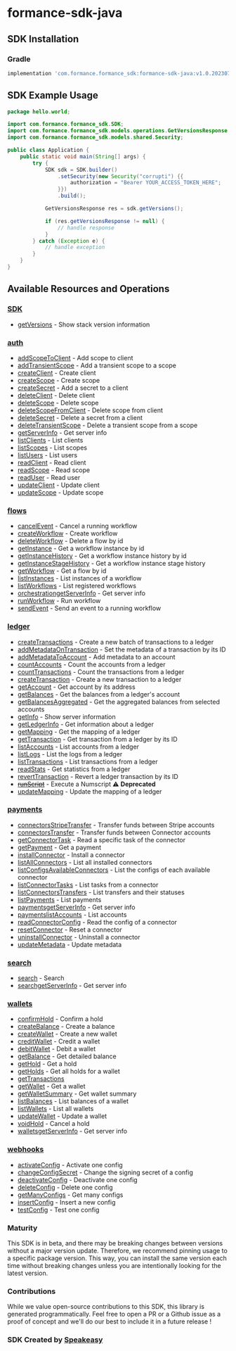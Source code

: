 # formance-sdk-java

<!-- Start SDK Installation -->
## SDK Installation

### Gradle

```groovy
implementation 'com.formance.formance_sdk:formance-sdk-java:v1.0.20230725'
```
<!-- End SDK Installation -->

## SDK Example Usage
<!-- Start SDK Example Usage -->
```java
package hello.world;

import com.formance.formance_sdk.SDK;
import com.formance.formance_sdk.models.operations.GetVersionsResponse;
import com.formance.formance_sdk.models.shared.Security;

public class Application {
    public static void main(String[] args) {
        try {
            SDK sdk = SDK.builder()
                .setSecurity(new Security("corrupti") {{
                    authorization = "Bearer YOUR_ACCESS_TOKEN_HERE";
                }})
                .build();

            GetVersionsResponse res = sdk.getVersions();

            if (res.getVersionsResponse != null) {
                // handle response
            }
        } catch (Exception e) {
            // handle exception
        }
    }
}
```
<!-- End SDK Example Usage -->

<!-- Start SDK Available Operations -->
## Available Resources and Operations

### [SDK](docs/sdk/README.md)

* [getVersions](docs/sdk/README.md#getversions) - Show stack version information

### [auth](docs/auth/README.md)

* [addScopeToClient](docs/auth/README.md#addscopetoclient) - Add scope to client
* [addTransientScope](docs/auth/README.md#addtransientscope) - Add a transient scope to a scope
* [createClient](docs/auth/README.md#createclient) - Create client
* [createScope](docs/auth/README.md#createscope) - Create scope
* [createSecret](docs/auth/README.md#createsecret) - Add a secret to a client
* [deleteClient](docs/auth/README.md#deleteclient) - Delete client
* [deleteScope](docs/auth/README.md#deletescope) - Delete scope
* [deleteScopeFromClient](docs/auth/README.md#deletescopefromclient) - Delete scope from client
* [deleteSecret](docs/auth/README.md#deletesecret) - Delete a secret from a client
* [deleteTransientScope](docs/auth/README.md#deletetransientscope) - Delete a transient scope from a scope
* [getServerInfo](docs/auth/README.md#getserverinfo) - Get server info
* [listClients](docs/auth/README.md#listclients) - List clients
* [listScopes](docs/auth/README.md#listscopes) - List scopes
* [listUsers](docs/auth/README.md#listusers) - List users
* [readClient](docs/auth/README.md#readclient) - Read client
* [readScope](docs/auth/README.md#readscope) - Read scope
* [readUser](docs/auth/README.md#readuser) - Read user
* [updateClient](docs/auth/README.md#updateclient) - Update client
* [updateScope](docs/auth/README.md#updatescope) - Update scope

### [flows](docs/flows/README.md)

* [cancelEvent](docs/flows/README.md#cancelevent) - Cancel a running workflow
* [createWorkflow](docs/flows/README.md#createworkflow) - Create workflow
* [deleteWorkflow](docs/flows/README.md#deleteworkflow) - Delete a flow by id
* [getInstance](docs/flows/README.md#getinstance) - Get a workflow instance by id
* [getInstanceHistory](docs/flows/README.md#getinstancehistory) - Get a workflow instance history by id
* [getInstanceStageHistory](docs/flows/README.md#getinstancestagehistory) - Get a workflow instance stage history
* [getWorkflow](docs/flows/README.md#getworkflow) - Get a flow by id
* [listInstances](docs/flows/README.md#listinstances) - List instances of a workflow
* [listWorkflows](docs/flows/README.md#listworkflows) - List registered workflows
* [orchestrationgetServerInfo](docs/flows/README.md#orchestrationgetserverinfo) - Get server info
* [runWorkflow](docs/flows/README.md#runworkflow) - Run workflow
* [sendEvent](docs/flows/README.md#sendevent) - Send an event to a running workflow

### [ledger](docs/ledger/README.md)

* [createTransactions](docs/ledger/README.md#createtransactions) - Create a new batch of transactions to a ledger
* [addMetadataOnTransaction](docs/ledger/README.md#addmetadataontransaction) - Set the metadata of a transaction by its ID
* [addMetadataToAccount](docs/ledger/README.md#addmetadatatoaccount) - Add metadata to an account
* [countAccounts](docs/ledger/README.md#countaccounts) - Count the accounts from a ledger
* [countTransactions](docs/ledger/README.md#counttransactions) - Count the transactions from a ledger
* [createTransaction](docs/ledger/README.md#createtransaction) - Create a new transaction to a ledger
* [getAccount](docs/ledger/README.md#getaccount) - Get account by its address
* [getBalances](docs/ledger/README.md#getbalances) - Get the balances from a ledger's account
* [getBalancesAggregated](docs/ledger/README.md#getbalancesaggregated) - Get the aggregated balances from selected accounts
* [getInfo](docs/ledger/README.md#getinfo) - Show server information
* [getLedgerInfo](docs/ledger/README.md#getledgerinfo) - Get information about a ledger
* [getMapping](docs/ledger/README.md#getmapping) - Get the mapping of a ledger
* [getTransaction](docs/ledger/README.md#gettransaction) - Get transaction from a ledger by its ID
* [listAccounts](docs/ledger/README.md#listaccounts) - List accounts from a ledger
* [listLogs](docs/ledger/README.md#listlogs) - List the logs from a ledger
* [listTransactions](docs/ledger/README.md#listtransactions) - List transactions from a ledger
* [readStats](docs/ledger/README.md#readstats) - Get statistics from a ledger
* [revertTransaction](docs/ledger/README.md#reverttransaction) - Revert a ledger transaction by its ID
* [~~runScript~~](docs/ledger/README.md#runscript) - Execute a Numscript :warning: **Deprecated**
* [updateMapping](docs/ledger/README.md#updatemapping) - Update the mapping of a ledger

### [payments](docs/payments/README.md)

* [connectorsStripeTransfer](docs/payments/README.md#connectorsstripetransfer) - Transfer funds between Stripe accounts
* [connectorsTransfer](docs/payments/README.md#connectorstransfer) - Transfer funds between Connector accounts
* [getConnectorTask](docs/payments/README.md#getconnectortask) - Read a specific task of the connector
* [getPayment](docs/payments/README.md#getpayment) - Get a payment
* [installConnector](docs/payments/README.md#installconnector) - Install a connector
* [listAllConnectors](docs/payments/README.md#listallconnectors) - List all installed connectors
* [listConfigsAvailableConnectors](docs/payments/README.md#listconfigsavailableconnectors) - List the configs of each available connector
* [listConnectorTasks](docs/payments/README.md#listconnectortasks) - List tasks from a connector
* [listConnectorsTransfers](docs/payments/README.md#listconnectorstransfers) - List transfers and their statuses
* [listPayments](docs/payments/README.md#listpayments) - List payments
* [paymentsgetServerInfo](docs/payments/README.md#paymentsgetserverinfo) - Get server info
* [paymentslistAccounts](docs/payments/README.md#paymentslistaccounts) - List accounts
* [readConnectorConfig](docs/payments/README.md#readconnectorconfig) - Read the config of a connector
* [resetConnector](docs/payments/README.md#resetconnector) - Reset a connector
* [uninstallConnector](docs/payments/README.md#uninstallconnector) - Uninstall a connector
* [updateMetadata](docs/payments/README.md#updatemetadata) - Update metadata

### [search](docs/search/README.md)

* [search](docs/search/README.md#search) - Search
* [searchgetServerInfo](docs/search/README.md#searchgetserverinfo) - Get server info

### [wallets](docs/wallets/README.md)

* [confirmHold](docs/wallets/README.md#confirmhold) - Confirm a hold
* [createBalance](docs/wallets/README.md#createbalance) - Create a balance
* [createWallet](docs/wallets/README.md#createwallet) - Create a new wallet
* [creditWallet](docs/wallets/README.md#creditwallet) - Credit a wallet
* [debitWallet](docs/wallets/README.md#debitwallet) - Debit a wallet
* [getBalance](docs/wallets/README.md#getbalance) - Get detailed balance
* [getHold](docs/wallets/README.md#gethold) - Get a hold
* [getHolds](docs/wallets/README.md#getholds) - Get all holds for a wallet
* [getTransactions](docs/wallets/README.md#gettransactions)
* [getWallet](docs/wallets/README.md#getwallet) - Get a wallet
* [getWalletSummary](docs/wallets/README.md#getwalletsummary) - Get wallet summary
* [listBalances](docs/wallets/README.md#listbalances) - List balances of a wallet
* [listWallets](docs/wallets/README.md#listwallets) - List all wallets
* [updateWallet](docs/wallets/README.md#updatewallet) - Update a wallet
* [voidHold](docs/wallets/README.md#voidhold) - Cancel a hold
* [walletsgetServerInfo](docs/wallets/README.md#walletsgetserverinfo) - Get server info

### [webhooks](docs/webhooks/README.md)

* [activateConfig](docs/webhooks/README.md#activateconfig) - Activate one config
* [changeConfigSecret](docs/webhooks/README.md#changeconfigsecret) - Change the signing secret of a config
* [deactivateConfig](docs/webhooks/README.md#deactivateconfig) - Deactivate one config
* [deleteConfig](docs/webhooks/README.md#deleteconfig) - Delete one config
* [getManyConfigs](docs/webhooks/README.md#getmanyconfigs) - Get many configs
* [insertConfig](docs/webhooks/README.md#insertconfig) - Insert a new config
* [testConfig](docs/webhooks/README.md#testconfig) - Test one config
<!-- End SDK Available Operations -->

### Maturity

This SDK is in beta, and there may be breaking changes between versions without a major version update. Therefore, we recommend pinning usage
to a specific package version. This way, you can install the same version each time without breaking changes unless you are intentionally
looking for the latest version.

### Contributions

While we value open-source contributions to this SDK, this library is generated programmatically.
Feel free to open a PR or a Github issue as a proof of concept and we'll do our best to include it in a future release !

### SDK Created by [Speakeasy](https://docs.speakeasyapi.dev/docs/using-speakeasy/client-sdks)
